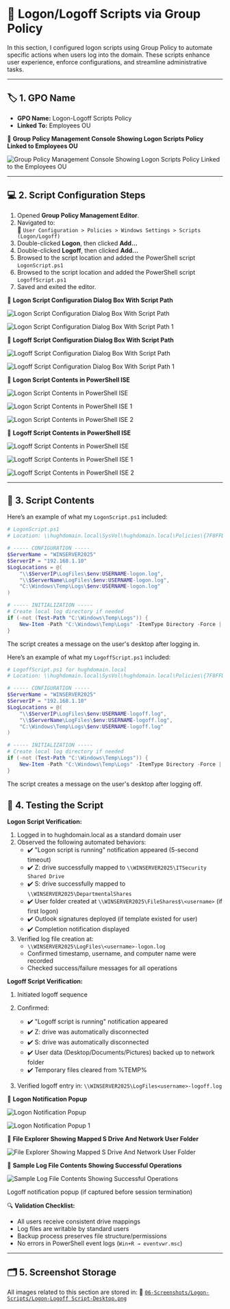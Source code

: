 # 🔁 Logon/Logoff Scripts via Group Policy

In this section, I configured logon scripts using Group Policy to automate specific actions when users log into the domain. These scripts enhance user experience, enforce configurations, and streamline administrative tasks.

---

## 🏷️ 1. GPO Name

- **GPO Name:** Logon-Logoff Scripts Policy  
- **Linked To:** Employees OU

📸 **Group Policy Management Console Showing Logon Scripts Policy Linked to Employees OU**

![Group Policy Management Console Showing Logon Scripts Policy Linked to the Employees OU](https://github.com/user-attachments/assets/f3db2fc7-ea2c-445d-820d-5cc2ab3a9646)

---

## 💻 2. Script Configuration Steps

1. Opened **Group Policy Management Editor**.  
2. Navigated to:  
   📂 `User Configuration > Policies > Windows Settings > Scripts (Logon/Logoff)`
3. Double-clicked **Logon**, then clicked **Add...**
4. Double-clicked **Logoff**, then clicked **Add...**
5. Browsed to the script location and added the PowerShell script `LogonScript.ps1`
6. Browsed to the script location and added the PowerShell script `LogoffScript.ps1`
7. Saved and exited the editor.

📸 **Logon Script Configuration Dialog Box With Script Path**

![Logon Script Configuration Dialog Box With Script Path](https://github.com/user-attachments/assets/74d92936-846d-43fe-9c54-d38b694f5c74)

![Logon Script Configuration Dialog Box With Script Path 1](https://github.com/user-attachments/assets/dc55aa38-6d5e-4975-9f47-81747e010905)

📸 **Logoff Script Configuration Dialog Box With Script Path**

![Logoff Script Configuration Dialog Box With Script Path](https://github.com/user-attachments/assets/e717abda-5c25-4fc8-ae61-4346fcbc0929)

![Logoff Script Configuration Dialog Box With Script Path 1](https://github.com/user-attachments/assets/8ac1508c-4fdd-4040-9131-0760ed43d950)

📸 **Logon Script Contents in PowerShell ISE**

![Logon Script Contents in PowerShell ISE](https://github.com/user-attachments/assets/8e539a85-e9da-4fd7-8865-3c4aa7b83268)

![Logon Script Contents in PowerShell ISE 1](https://github.com/user-attachments/assets/fdf06bc8-258f-4381-beba-3612166e0cc5)

![Logon Script Contents in PowerShell ISE 2](https://github.com/user-attachments/assets/358d6aba-5f7b-4a2d-a8d0-9a70871ab4d1)

📸 **Logoff Script Contents in PowerShell ISE**

![Logoff Script Contents in PowerShell ISE](https://github.com/user-attachments/assets/997da23d-634d-4f86-b7e0-63b80198c645)

![Logoff Script Contents in PowerShell ISE 1](https://github.com/user-attachments/assets/e7382673-7ec5-431f-8131-2c60fb4008e5)

![Logoff Script Contents in PowerShell ISE 2](https://github.com/user-attachments/assets/9fd4604f-a8e3-48d3-a1e5-2a2a8c5e5b82)

---

## 📂 3. Script Contents

Here’s an example of what my `LogonScript.ps1` included:

``` powershell
# LogonScript.ps1
# Location: \\hughdomain.local\SysVol\hughdomain.local\Policies\{7F8FFD6B-8465-44C8-B698-6A73BE1994EF}\User\Scripts\Logon

# ----- CONFIGURATION -----
$ServerName = "WINSERVER2025"
$ServerIP = "192.168.1.10"
$LogLocations = @(
    "\\$ServerIP\LogFiles\$env:USERNAME-logon.log",
    "\\$ServerName\LogFiles\$env:USERNAME-logon.log",
    "C:\Windows\Temp\Logs\$env:USERNAME-logon.log"
)

# ----- INITIALIZATION -----
# Create local log directory if needed
if (-not (Test-Path "C:\Windows\Temp\Logs")) {
    New-Item -Path "C:\Windows\Temp\Logs" -ItemType Directory -Force | Out-Null
}

```
The script creates a message on the user's desktop after logging in.

Here’s an example of what my `LogoffScript.ps1` included:

``` powershell
# LogoffScript.ps1 for hughdomain.local
# Location: \\hughdomain.local\SysVol\hughdomain.local\Policies\{7F8FFD6B-8465-44C8-B698-6A73BE1994EF}\User\Scripts\Logoff

# ----- CONFIGURATION -----
$ServerName = "WINSERVER2025"
$ServerIP = "192.168.1.10"
$LogLocations = @(
    "\\$ServerIP\LogFiles\$env:USERNAME-logoff.log",
    "\\$ServerName\LogFiles\$env:USERNAME-logoff.log",
    "C:\Windows\Temp\Logs\$env:USERNAME-logoff.log"
)

# ----- INITIALIZATION -----
# Create local log directory if needed
if (-not (Test-Path "C:\Windows\Temp\Logs")) {
    New-Item -Path "C:\Windows\Temp\Logs" -ItemType Directory -Force | Out-Null
}

```
The script creates a message on the user's desktop after logging off.

## 🧪 4. Testing the Script

**Logon Script Verification:**

1. Logged in to hughdomain.local as a standard domain user
2. Observed the following automated behaviors:
   * ✔️ "Logon script is running" notification appeared (5-second timeout)
   * ✔️ Z: drive successfully mapped to `\\WINSERVER2025\ITSecurity Shared Drive`
   * ✔️ S: drive successfully mapped to `\\WINSERVER2025\DepartmentalShares`
   * ✔️ User folder created at `\\WINSERVER2025\FileShares$\<username>` (if first logon)
   * ✔️ Outlook signatures deployed (if template existed for user)
   * ✔️ Completion notification displayed
3. Verified log file creation at:
   * `\\WINSERVER2025\LogFiles\<username>-logon.log`
   * Confirmed timestamp, username, and computer name were recorded
   * Checked success/failure messages for all operations

**Logoff Script Verification:**

1. Initiated logoff sequence
2. Confirmed:
   * ✔️ "Logoff script is running" notification appeared
   * ✔️ Z: drive was automatically disconnected
   * ✔️ S: drive was automatically disconnected
   * ✔️ User data (Desktop/Documents/Pictures) backed up to network folder
   * ✔️ Temporary files cleared from %TEMP%

3. Verified logoff entry in:
   `\\WINSERVER2025\LogFiles<username>-logoff.log`

📸 **Logon Notification Popup**

![Logon Notification Popup](https://github.com/user-attachments/assets/6a64e746-3341-4e49-a0a2-c78a074ddc0a)

![Logon Notification Popup 1](https://github.com/user-attachments/assets/cc9c2a85-8b8d-4ba9-a6d1-db94df9298b0)

📸 **File Explorer Showing Mapped S Drive And Network User Folder**

![File Explorer Showing Mapped S Drive And Network User Folder](https://github.com/user-attachments/assets/f901c3dd-95bb-495d-8b50-8fe1176113a5)

📸 **Sample Log File Contents Showing Successful Operations**

![Sample Log File Contents Showing Successful Operations](https://github.com/user-attachments/assets/9c395359-caaa-4da5-8ba2-f28b9cae72ec)

Logoff notification popup (if captured before session termination)

🔍 **Validation Checklist:**

* All users receive consistent drive mappings
* Log files are writable by standard users
* Backup process preserves file structure/permissions
* No errors in PowerShell event logs (`Win+R → eventvwr.msc`)

---

## 🗂️ 5. Screenshot Storage

All images related to this section are stored in:
📂 [`06-Screenshots/Logon-Scripts/Logon-Logoff Script-Desktop.png`](https://github.com/Hugh-Kumbi/Hugh-Kumbi-Active-Directory-Lab/blob/main/06-Screenshots/XIII.%20Logon-Logoff%20Scripts/II.%20Logon-Logoff%20Desktop.md)
